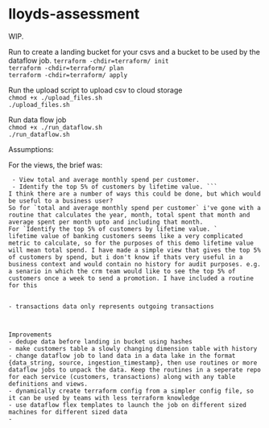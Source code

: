 # lloyds-assessment
  
WIP. 
  
Run to create a landing bucket for your csvs and a bucket to be used by the dataflow job. 
`terraform -chdir=terraform/ init`  
`terraform -chdir=terraform/ plan`  
`terraform -chdir=terraform/ apply`  
  
Run the upload script to upload csv to cloud storage  
`chmod +x ./upload_files.sh`  
`./upload_files.sh`  
  
Run data flow job  
`chmod +x ./run_dataflow.sh`  
`./run_dataflow.sh`  



Assumptions:

For the views, the brief was:
```Design a BigQuery schema that enables business users to:
 - View total and average monthly spend per customer.
 - Identify the top 5% of customers by lifetime value. ```
I think there are a number of ways this could be done, but which would be useful to a business user? 
So for `total and average monthly spend per customer` i've gone with a routine that calculates the year, month, total spent that month and average spent per month upto and including that month. 
For `Identify the top 5% of customers by lifetime value. `
lifetime value of banking customers seems like a very complicated metric to calculate, so for the purposes of this demo lifetime value will mean total spend. I have made a simple view that gives the top 5% of customers by spend, but i don't know if thats very useful in a business context and would contain no history for audit purposes. e.g.  a senario in which the crm team would like to see the top 5% of customers once a week to send a promotion. I have included a routine for this 


- transactions data only represents outgoing transactions 



Improvements 
- dedupe data before landing in bucket using hashes
- make customers table a slowly changing dimension table with history 
- change dataflow job to land data in a data lake in the format {data_string, source, ingestion_timestamp}, then use routines or more dataflow jobs to unpack the data. Keep the routines in a seperate repo for each service (customers, transactions) along with any table definitions and views.  
- dynamically create terraform config from a simpler config file, so it can be used by teams with less terraform knowledge
- use dataflow flex templates to launch the job on different sized machines for different sized data
-  